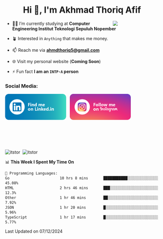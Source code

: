 <h1 align="center">Hi 👋, I'm Akhmad Thoriq Afif</h1>

<img align="right" src="https://i.giphy.com/media/VbnUQpnihPSIgIXuZv/giphy.webp" style="width:30%;">

- 👨‍🎓 I’m currently studying at **Computer Engineering Institut Teknologi Sepuluh Nopember**

- 🪴 Interested in `Anything` that makes me money.

- 📫 Reach me via **ahmdthoriq5@gmail.com**

- 🌐 Visit my personal website (**Coming Soon**)

- ⚡ Fun fact **I am an `INTP-A` person**

<h3 align="left">Social Media:</h3>
<p align="left">
<a href="https://linkedin.com/in/akhmad-thoriq-afif" target="_blank"><img align="center" src="./images/linkedin.png" alt="akhmad-thoriq-afif" width="200" /></a>&nbsp;&nbsp;
<a href="https://instagram.com/ahmdthoriq_" target="_blank"><img align="center" src="./images/instagram.png" alt="ahmdthoriq_"width="200" /></a>
</p>
</br>
</br>
</br>
</br>
<p><img align="center" src="https://github-readme-stats.vercel.app/api?username=itstor&show_icons=true&locale=en&theme=nord" alt="itstor" height="170"/>&nbsp;&nbsp;<img align="center" src="https://github-readme-stats.vercel.app/api/top-langs?username=itstor&show_icons=true&locale=en&layout=compact&theme=nord" alt="itstor" height="170" /></p>

<!--START_SECTION:waka-->
📊 **This Week I Spent My Time On** 

```text
💬 Programming Languages: 
Go                       10 hrs 8 mins       ███████████░░░░░░░░░░░░░░   45.08% 
HTML                     2 hrs 46 mins       ███░░░░░░░░░░░░░░░░░░░░░░   12.3% 
Other                    1 hr 46 mins        ██░░░░░░░░░░░░░░░░░░░░░░░   7.92% 
JSON                     1 hr 20 mins        █░░░░░░░░░░░░░░░░░░░░░░░░   5.96% 
TypeScript               1 hr 17 mins        █░░░░░░░░░░░░░░░░░░░░░░░░   5.77%

```


 Last Updated on 07/12/2024
<!--END_SECTION:waka-->
